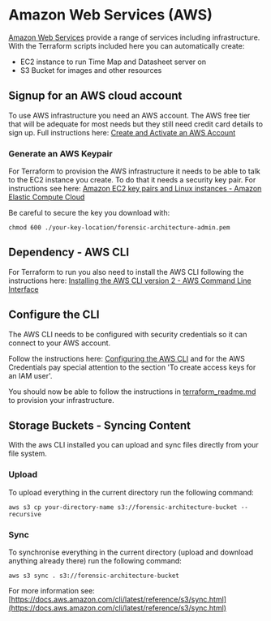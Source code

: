 # Amazon Web Services (AWS) 

[Amazon Web Services](https://aws.amazon.com/) provide a range of services including infrastructure. With the Terraform scripts included here you can automatically create:

* EC2 instance to run Time Map and Datasheet server on
* S3 Bucket for images and other resources

## Signup for an AWS cloud account

To use AWS infrastructure you need an AWS account. The AWS free tier that will be adequate for most needs but they still need credit card details to sign up. Full instructions here: [Create and Activate an AWS Account](https://aws.amazon.com/premiumsupport/knowledge-center/create-and-activate-aws-account/)

### Generate an AWS Keypair

For Terraform to provision the AWS infrastructure it needs to be able to talk to the EC2 instance you create. To do that it needs a security key pair. For instructions see here: [Amazon EC2 key pairs and Linux instances - Amazon Elastic Compute Cloud](https://docs.aws.amazon.com/AWSEC2/latest/UserGuide/ec2-key-pairs.html#having-ec2-create-your-key-pair)

Be careful to secure the key you download with:

```
chmod 600 ./your-key-location/forensic-architecture-admin.pem
```

## Dependency - AWS CLI

For Terraform to run you also need to install the AWS CLI following the instructions here: [Installing the AWS CLI version 2 - AWS Command Line Interface](https://docs.aws.amazon.com/cli/latest/userguide/install-cliv2.html)

## Configure the CLI

The AWS CLI needs to be configured with security credentials so it can connect to your AWS account.

Follow the instructions here: [Configuring the AWS CLI](https://docs.aws.amazon.com/cli/latest/userguide/cli-chap-configure.html) and for the AWS Credentials pay special attention to the section 'To create access keys for an IAM user'.

You should now be able to follow the instructions in [terraform_readme.md](terraform_readme.md) to provision your infrastructure. 

## Storage Buckets - Syncing Content 

With the aws CLI installed you can upload and sync files directly from your file system.

### Upload

To upload everything in the current directory run the following command: 

```
aws s3 cp your-directory-name s3://forensic-architecture-bucket --recursive
```

### Sync

To synchronise everything in the current directory (upload and download anything already there) run the following command:

```
aws s3 sync . s3://forensic-architecture-bucket
```

For more information see: [https://docs.aws.amazon.com/cli/latest/reference/s3/sync.html](https://docs.aws.amazon.com/cli/latest/reference/s3/sync.html)
